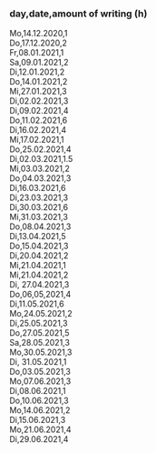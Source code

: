 ### day,date,amount of writing (h)
Mo,14.12.2020,1  
Do,17.12.2020,2  
Fr,08.01.2021,1  
Sa,09.01.2021,2  
Di,12.01.2021,2  
Do,14.01.2021,2  
Mi,27.01.2021,3  
Di,02.02.2021,3  
Di,09.02.2021,4  
Do,11.02.2021,6  
Di,16.02.2021,4  
Mi,17.02.2021,1  
Do,25.02.2021,4  
Di,02.03.2021,1.5  
Mi,03.03.2021,2  
Do,04.03.2021,3  
Di,16.03.2021,6  
Di,23.03.2021,3  
Di,30.03.2021,6  
Mi,31.03.2021,3  
Do,08.04.2021,3  
Di,13.04.2021,5  
Do,15.04.2021,3  
Di,20.04.2021,2  
Mi,21.04.2021,1  
Mi,21.04.2021,2  
Di, 27.04.2021,3  
Do,06,05,2021,4  
Di,11.05.2021,6  
Mo,24.05.2021,2  
Di,25.05.2021,3  
Do,27.05.2021,5  
Sa,28.05.2021,3  
Mo,30.05.2021,3  
Di, 31.05.2021,1  
Do,03.05.2021,3  
Mo,07.06.2021,3  
Di,08.06.2021,1  
Do,10.06.2021,3  
Mo,14.06.2021,2  
Di,15.06.2021,3  
Mo,21.06.2021,4  
Di,29.06.2021,4  